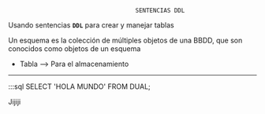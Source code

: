                                         SENTENCIAS DDL
                                        
Usando sentencias **``DDL``** para crear y manejar tablas

Un esquema es la colección de múltiples objetos de una BBDD, que son conocidos como objetos de un esquema

  - Tabla --> Para el almacenamiento 
  
  ***
:::sql 
SELECT 'HOLA MUNDO'
FROM DUAL;

Jijiji

